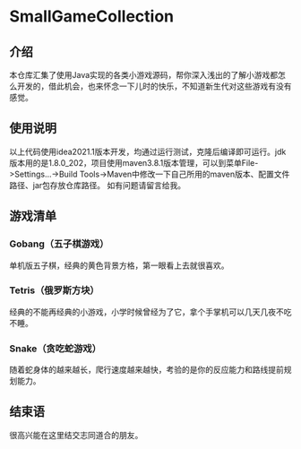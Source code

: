 # SmallGameCollection

## 介绍
本仓库汇集了使用Java实现的各类小游戏源码，帮你深入浅出的了解小游戏都怎么开发的，借此机会，也来怀念一下儿时的快乐，不知道新生代对这些游戏有没有感觉。

## 使用说明
以上代码使用idea2021.1版本开发，均通过运行测试，克隆后编译即可运行。jdk版本用的是1.8.0_202，项目使用maven3.8.1版本管理，可以到菜单File->Settings...->Build Tools->Maven中修改一下自己所用的maven版本、配置文件路径、jar包存放仓库路径。
如有问题请留言给我。

## 游戏清单

### Gobang（五子棋游戏）
单机版五子棋，经典的黄色背景方格，第一眼看上去就很喜欢。

### Tetris（俄罗斯方块）
经典的不能再经典的小游戏，小学时候曾经为了它，拿个手掌机可以几天几夜不吃不睡。

### Snake（贪吃蛇游戏）
随着蛇身体的越来越长，爬行速度越来越快，考验的是你的反应能力和路线提前规划能力。

## 结束语
很高兴能在这里结交志同道合的朋友。



